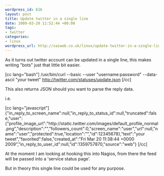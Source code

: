 ```yaml
--- 
wordpress_id: 616
layout: post
title: Update twitter in a single line
date: 2009-03-20 11:52:44 +00:00
tags: 
- twitter
categories: 
- linux
wordpress_url: http://saiweb.co.uk/linux/update-twitter-in-a-single-line
---
```

As it turns out twitter account can be updated in a single line, this makes writing "bots" just that little bit easier.

[cc lang="bash"]
/usr/bin/curl --basic --user "username:password" --data-ascii "your tweet" http://twitter.com/statuses/update.json
[/cc]

This also returns JSON should you want to parse the reply data.

i.e.

[cc lang="javascript"]
{"in_reply_to_screen_name":null,"in_reply_to_status_id":null,"truncated":false,"user":{"profile_image_url":"http:\/\/static.twitter.com\/images\/default_profile_normal.png","description":"","followers_count":0,"screen_name":"user","url":null,"name":"user","protected":true,"location":"","id":12345678},"text":"your tweet","favorited":false,"created_at":"Fri Mar 20 11:38:44 +0000 2009","in_reply_to_user_id":null,"id":1359757870,"source":"web"}
[/cc]

At the moment I am looking at hooking this into Nagios, from there the feed will be passed into a 'service status page'.


But in theory this single line could be used for any purpose.
